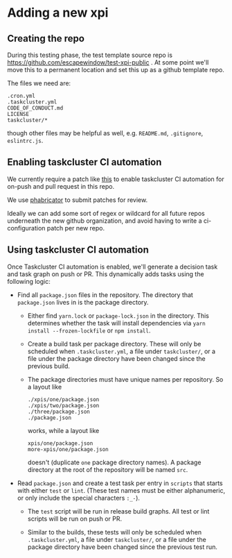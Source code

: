 # Adding a new xpi

## Creating the repo

During this testing phase, the test template source repo is https://github.com/escapewindow/test-xpi-public . At some point we'll move this to a permanent location and set this up as a github template repo.

The files we need are:

    .cron.yml
    .taskcluster.yml
    CODE_OF_CONDUCT.md
    LICENSE
    taskcluster/*

though other files may be helpful as well, e.g. `README.md`, `.gitignore`, `eslintrc.js`.

## Enabling taskcluster CI automation

We currently require a patch like [this](https://hg.mozilla.org/ci/ci-configuration/rev/b3ddb3eca07cd6864bc5fe8dcc46980c5420662a) to enable taskcluster CI automation for on-push and pull request in this repo.

We use [phabricator](https://moz-conduit.readthedocs.io/en/latest/phabricator-user.html#) to submit patches for review.

Ideally we can add some sort of regex or wildcard for all future repos underneath the new github organization, and avoid having to write a ci-configuration patch per new repo.

## Using taskcluster CI automation

Once Taskcluster CI automation is enabled, we'll generate a decision task and task graph on push or PR. This dynamically adds tasks using the following logic:

  - Find all `package.json` files in the repository. The directory that `package.json` lives in is the package directory.

    - Either find `yarn.lock` or `package-lock.json` in the directory. This determines whether the task will install dependencies via `yarn install --frozen-lockfile` or `npm install`.

    - Create a build task per package directory. These will only be scheduled when `.taskcluster.yml`, a file under `taskcluster/`, or a file under the package directory have been changed since the previous build.

    - The package directories must have unique names per repository. So a layout like

        ```
        ./xpis/one/package.json
        ./xpis/two/package.json
        ./three/package.json
        ./package.json
        ```

        works, while a layout like

        ```
        xpis/one/package.json
        more-xpis/one/package.json
        ```

        doesn't (duplicate `one` package directory names). A package directory at the root of the repository will be named `src`.

  - Read `package.json` and create a test task per entry in `scripts` that starts with either `test` or `lint`. (These test names must be either alphanumeric, or only include the special characters `:_-`).

    - The `test` script will be run in release build graphs. All test or lint scripts will be run on push or PR.

    - Similar to the builds, these tests will only be scheduled when `.taskcluster.yml`, a file under `taskcluster/`, or a file under the package directory have been changed since the previous test run.


